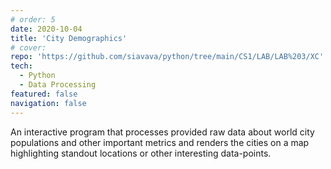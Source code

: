 ```yaml
---
# order: 5
date: 2020-10-04
title: 'City Demographics'
# cover: 
repo: 'https://github.com/siavava/python/tree/main/CS1/LAB/LAB%203/XC'
tech:
  - Python
  - Data Processing
featured: false
navigation: false
---
```


An interactive program that processes provided raw data about world city populations
and other important metrics and renders the cities on a map highlighting standout locations
or other interesting data-points.
